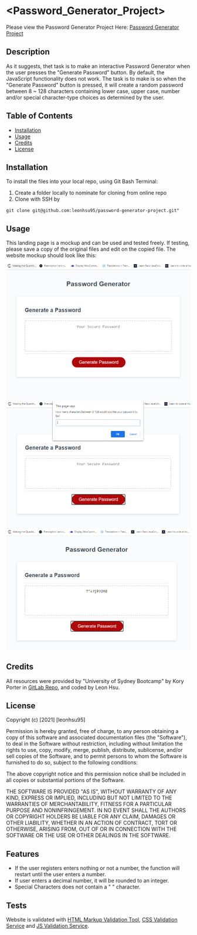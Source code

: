 # <Password_Generator_Project>

Please view the Password Generator Project Here: [Password Generator Project](https://leonhsu95.github.io/password-generator-project/)

## Description

As it suggests, thet task is to make an interactive Password Generator when the user presses the "Generate Password" button. By default, the JavaScript functionality does not work. The task is to make is so when the "Generate Password" button is pressed, it will create a random password between 8 ~ 128 characters containing lower case, upper case, number and/or special character-type choices as determined by the user.

## Table of Contents

- [Installation](#installation)
- [Usage](#usage)
- [Credits](#credits)
- [License](#license)

## Installation

To install the files into your local repo, using Git Bash Terminal:

1) Create a folder locally to nominate for cloning from online repo
2) Clone with SSH by

```GitBash Commands
git clone git@github.com:leonhsu95/password-generator-project.git"
 ```

## Usage

This landing page is a mockup and can be used and tested freely. If testing, please save a copy of the original files and edit on the copied file.
The website mockup should look like this:

 ![Password Generator Default](assets/screenshots/screenshot.png)
 ![Password Generator Function Activated](assets/screenshots/screenshot2.png)
 ![Password generated with only uppercase, number and special characters selected](assets/screenshots/screenshot3.png)

## Credits

All resources were provided by "University of Sydney Bootcamp" by Kory Porter in [GitLab Repo](https://sydney.bootcampcontent.com/university-of-sydney/usyd-syd-fsf-pt-02-2021-u-c), and coded by Leon Hsu.

## License

Copyright (c) [2021] [leonhsu95]

Permission is hereby granted, free of charge, to any person obtaining a copy
of this software and associated documentation files (the "Software"), to deal
in the Software without restriction, including without limitation the rights
to use, copy, modify, merge, publish, distribute, sublicense, and/or sell
copies of the Software, and to permit persons to whom the Software is
furnished to do so, subject to the following conditions:

The above copyright notice and this permission notice shall be included in all
copies or substantial portions of the Software.

THE SOFTWARE IS PROVIDED "AS IS", WITHOUT WARRANTY OF ANY KIND, EXPRESS OR
IMPLIED, INCLUDING BUT NOT LIMITED TO THE WARRANTIES OF MERCHANTABILITY,
FITNESS FOR A PARTICULAR PURPOSE AND NONINFRINGEMENT. IN NO EVENT SHALL THE
AUTHORS OR COPYRIGHT HOLDERS BE LIABLE FOR ANY CLAIM, DAMAGES OR OTHER
LIABILITY, WHETHER IN AN ACTION OF CONTRACT, TORT OR OTHERWISE, ARISING FROM,
OUT OF OR IN CONNECTION WITH THE SOFTWARE OR THE USE OR OTHER DEALINGS IN THE
SOFTWARE.

## Features

- If the user registers enters nothing or not a number, the function will restart until the user enters a number.
- If user enters a decimal number, it will be rounded to an integer.
- Special Characters does not contain a " " character. 

## Tests

Website is validated with [HTML Markup Validation Tool](https://validator.w3.org/), [CSS Validation Service](https://jigsaw.w3.org/css-validator/) and [JS Validation Service](https://jshint.com/).
